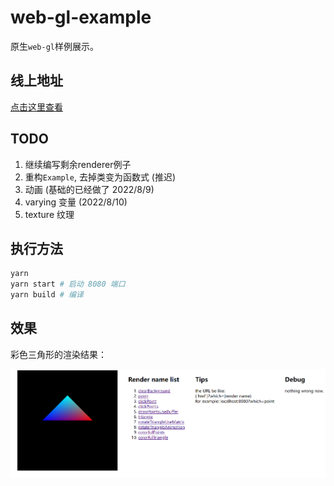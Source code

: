 # web-gl-example

原生`web-gl`样例展示。

## 线上地址

[点击这里查看](https://creampnx-x.github.io/web-gl-example/dist/)

## TODO

1. 继续编写剩余renderer例子
2. 重构`Example`, 去掉类变为函数式 (推迟)
3. 动画 (基础的已经做了 2022/8/9)
4. varying 变量 (2022/8/10)
5. texture 纹理

## 执行方法

```sh
yarn
yarn start # 启动 8080 端口
yarn build # 编译
```

## 效果

彩色三角形的渲染结果：

![image](./public/example-1.png)

